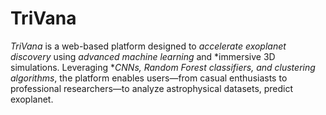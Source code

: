 # TriVana
*TriVana* is a web-based platform designed to *accelerate exoplanet discovery* using *advanced machine learning* and *immersive 3D simulations. Leveraging **CNNs, Random Forest classifiers, and clustering algorithms*, the platform enables users—from casual enthusiasts to professional researchers—to analyze astrophysical datasets, predict exoplanet.
